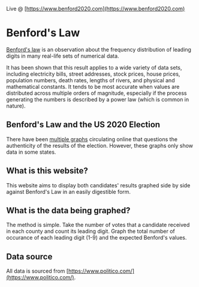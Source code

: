 Live @ [https://www.benford2020.com](https://www.benford2020.com)

# Benford's Law

[Benford's law](https://en.wikipedia.org/wiki/Benford%27s_law) is an observation about the frequency distribution of leading digits in many real-life sets of numerical data.

It has been shown that this result applies to a wide variety of data sets, including electricity bills, street addresses, stock prices, house prices, population numbers, death rates, lengths of rivers, and physical and mathematical constants. It tends to be most accurate when values are distributed across multiple orders of magnitude, especially if the process generating the numbers is described by a power law (which is common in nature).

## Benford's Law and the US 2020 Election

There have been [multiple graphs](https://github.com/cjph8914/2020_benfords) circulating online that questions the authenticity of the results of the election. However, these graphs only show data in some states.

## What is this website?

This website aims to display both candidates' results graphed side by side against Benford's Law in an easily digestible form.

## What is the data being graphed?

The method is simple. Take the number of votes that a candidate received in each county and count its leading digit. Graph the total number of occurance of each leading digit (1-9) and the expected Benford's values.

## Data source

All data is sourced from [https://www.politico.com/](https://www.politico.com/).
